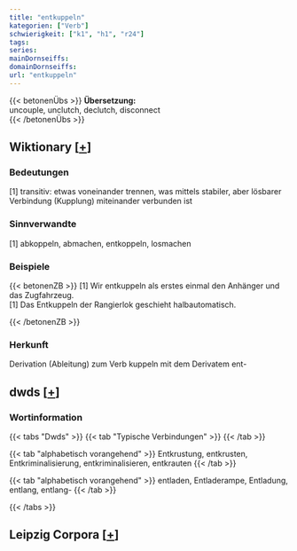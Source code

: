 ```yaml
---
title: "entkuppeln"
kategorien: ["Verb"]
schwierigkeit: ["k1", "h1", "r24"]
tags:
series:
mainDornseiffs:
domainDornseiffs:
url: "entkuppeln"
---
```


{{< betonenÜbs >}}
**Übersetzung:**  
uncouple, unclutch, declutch, disconnect  
{{< /betonenÜbs >}}

## Wiktionary [[+](https://de.wiktionary.org/wiki/entkuppeln)]

### Bedeutungen
[1] transitiv: etwas voneinander trennen, was mittels stabiler, aber lösbarer Verbindung (Kupplung) miteinander verbunden ist  

### Sinnverwandte
[1] abkoppeln, abmachen, entkoppeln, losmachen  

### Beispiele
{{< betonenZB >}}
[1] Wir entkuppeln als erstes einmal den Anhänger und das Zugfahrzeug.  
[1] Das Entkuppeln der Rangierlok geschieht halbautomatisch.  

{{< /betonenZB >}}
### Herkunft
Derivation (Ableitung) zum Verb kuppeln mit dem Derivatem ent-  



## dwds [[+](https://www.dwds.de/wb/entkuppeln)]

### Wortinformation
{{< tabs "Dwds" >}}
{{< tab "Typische Verbindungen" >}}
{{< /tab >}}

{{< tab "alphabetisch vorangehend" >}}
Entkrustung, entkrusten, Entkriminalisierung, entkriminalisieren, entkrauten
{{< /tab >}}

{{< tab "alphabetisch vorangehend" >}}
entladen, Entladerampe, Entladung, entlang, entlang-
{{< /tab >}}

{{< /tabs >}}

## Leipzig Corpora [[+](https://corpora.uni-leipzig.de/en/res?word=entkuppeln&corpusId=deu_newscrawl-public_2018)]

